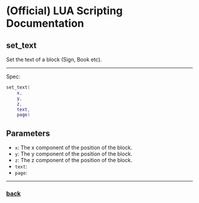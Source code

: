 
# (Official) LUA Scripting Documentation

## set_text

Set the text of a block (Sign, Book etc).

___

Spec:

```lua
set_text(
	x,
	y,
	z,
	text,
	page)
```

## Parameters

- `x`: The x component of the position of the block.
- `y`: The y component of the position of the block.
- `z`: The z component of the position of the block.
- `text`: 
- `page`: 

___

### [back](../other)

